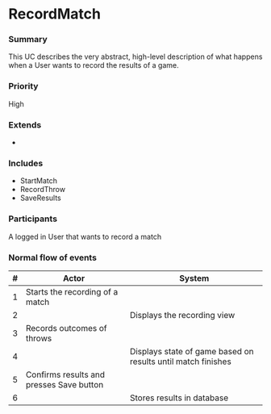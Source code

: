 # RecordMatch

### Summary
This UC describes the very abstract, high-level description of what happens when a User wants to record the results of a game.

### Priority
High

### Extends
-

### Includes
* StartMatch
* RecordThrow
* SaveResults

### Participants
A logged in User that wants to record a match

### Normal flow of events
| # | Actor                                    | System                                                       |
|---|------------------------------------------|--------------------------------------------------------------|
| 1 | Starts the recording of a match          |                                                              |
| 2 |                                          | Displays the recording view                                  |
| 3 | Records outcomes of throws               |                                                              |
| 4 |                                          | Displays state of game based on results until match finishes |
| 5 | Confirms results and presses Save button |                                                              |
| 6 |                                          | Stores results in database                                   |
